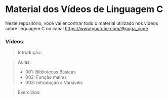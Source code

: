 # Material dos Vídeos de Linguagem C

Neste repositório, você vai encontrar todo o material utilizado nos vídeos sobre linguagem C no canal https://www.youtube.com/@guga_code

### Vídeos:

> Introdução:

> Aulas:
> - 001: Bibliotecas Básicas
> - 002: Função main()
> - 003: Introdução a Variáveis

> Exercícios:
